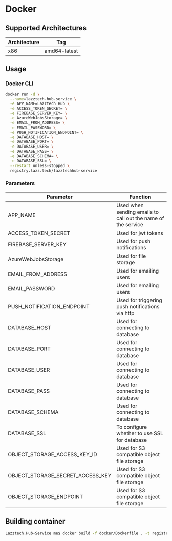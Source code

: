 # Docker

## Supported Architectures

| Architecture | Tag |
| ----------- | ----------- |
| x86      | amd64-latest   |

## Usage

### Docker CLI

```bash
docker run -d \
  --name=lazztech-hub-service \
  -e APP_NAME=Lazztech Hub \
  -e ACCESS_TOKEN_SECRET= \
  -e FIREBASE_SERVER_KEY= \
  -e AzureWebJobsStorage= \
  -e EMAIL_FROM_ADDRESS= \
  -e EMAIL_PASSWORD= \
  -e PUSH_NOTIFICATION_ENDPOINT= \
  -e DATABASE_HOST= \
  -e DATABASE_PORT= \
  -e DATABASE_USER= \
  -e DATABASE_PASS= \
  -e DATABASE_SCHEMA= \
  -e DATABASE_SSL= \
  --restart unless-stopped \
  registry.lazz.tech/lazztechhub-service
```

### Parameters

| Parameter | Function |
| ----------- | ----------- |
| APP_NAME | Used when sending emails to call out the name of the service |
| ACCESS_TOKEN_SECRET | Used for jwt tokens |
| FIREBASE_SERVER_KEY | Used for push notifications |
| AzureWebJobsStorage | Used for file storage |
| EMAIL_FROM_ADDRESS | Used for emailing users |
| EMAIL_PASSWORD | Used for emailing users |
| PUSH_NOTIFICATION_ENDPOINT | Used for triggering push notifications via http |
| DATABASE_HOST | Used for connecting to database |
| DATABASE_PORT | Used for connecting to database |
| DATABASE_USER | Used for connecting to database |
| DATABASE_PASS | Used for connecting to database |
| DATABASE_SCHEMA | Used for connecting to database |
| DATABASE_SSL | To configure whether to use SSL for database |
| OBJECT_STORAGE_ACCESS_KEY_ID | Used for S3 compatible object file storage |
| OBJECT_STORAGE_SECRET_ACCESS_KEY | Used for S3 compatible object file storage |
| OBJECT_STORAGE_ENDPOINT | Used for S3 compatible object file storage |

## Building container

```bash
Lazztech.Hub-Service me$ docker build -f docker/Dockerfile . -t registry.lazz.tech/dev-lazztechhub-service
```